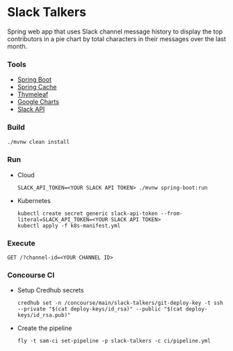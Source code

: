 #   Slack Talkers

Spring web app that uses Slack channel message history to display the top contributors
in a pie chart by total characters in their messages over the last month.

### Tools
*   [Spring Boot](https://spring.io/projects/spring-boot)
*   [Spring Cache](https://spring.io/guides/gs/caching/)
*   [Thymeleaf](https://www.thymeleaf.org/)
*   [Google Charts](https://developers.google.com/chart/)
*   [Slack API](https://api.slack.com/)

### Build
```bash
./mvnw clean install
```

### Run

  * Cloud
    ```
    SLACK_API_TOKEN=<YOUR SLACK API TOKEN> ./mvnw spring-boot:run
    ```

  * Kubernetes
    ```
    kubectl create secret generic slack-api-token --from-literal=SLACK_API_TOKEN=<YOUR SLACK API TOKEN>
    kubectl apply -f k8s-manifest.yml
    ```

### Execute

```http request
GET /?channel-id=<YOUR CHANNEL ID>
```

### Concourse CI

  * Setup Credhub secrets
    ```
    credhub set -n /concourse/main/slack-talkers/git-deploy-key -t ssh --private "$(cat deploy-keys/id_rsa)" --public "$(cat deploy-keys/id_rsa.pub)"
    ```

  * Create the pipeline
    ```
    fly -t sam-ci set-pipeline -p slack-talkers -c ci/pipeline.yml
    ```
